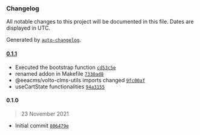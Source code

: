### Changelog

All notable changes to this project will be documented in this file. Dates are displayed in UTC.

Generated by [`auto-changelog`](https://github.com/CookPete/auto-changelog).

#### [0.1.1](https://github.com/eea/volto-clms-utils/compare/0.1.0...0.1.1)

- Executed the bootstrap function [`cd53c5e`](https://github.com/eea/volto-clms-utils/commit/cd53c5e7035b102791f5510d7522bf9ebb63bc84)
- renamed addon in Makefile [`7330ad8`](https://github.com/eea/volto-clms-utils/commit/7330ad896f212587007c1deb4e80a6964028482a)
- @eeacms/volto-clms-utils imports changed [`9fc00af`](https://github.com/eea/volto-clms-utils/commit/9fc00af9ec55ecba55c2e5f532556b31444fea4f)
- useCartState functionalities [`94a3155`](https://github.com/eea/volto-clms-utils/commit/94a315576bf4f8ee17d5aeb71e3139eef7bb9005)

#### 0.1.0

> 23 November 2021

- Initial commit [`806479e`](https://github.com/eea/volto-clms-utils/commit/806479e2a53e5918a0f994780b3facd0ca5f9043)
